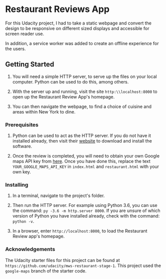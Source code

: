 # Restaurant Reviews App

For this Udacity project, I had to take a static webpage and convert the design to be responsive on different sized displays and accessible for screen reader use.

In addition, a service worker was added to create an offline experience for the users.

## Getting Started

1. You will need a simple HTTP server, to serve up the files on your local computer.  Python can be used to do this, among others.

2. With the server up and running, visit the site `http:\\localhost:8000` to open up the Restaurant Review App's homepage.

3. You can then navigate the webpage, to find a choice of cuisine and areas within New York to dine.

### Prerequisites

1. Python can be used to act as the HTTP server.  If you do not have it installed already, then visit their [website](https://www.python.org/) to download and install the software.

2. Once the review is completed, you will need to obtain your own Google maps API key from [here](https://developers.google.com/maps/documentation/javascript/get-api-key).  Once you have done this, replace the text `YOUR_GOOGLE_MAPS_API_KEY` in `index.html` and `restaurant.html` with your own key.

### Installing

1.  In a terminal, navigate to the project's folder.

2.  Then run the HTTP server.  For example using Python 3.6, you can use the command: `py -3.6 -m http.server 8000`. If you are unsure of which version of Python you have installed already, check with the command: `python -v`.

3. In a browser, enter `http://localhost:8000`, to load the Restaurant Review app's homepage.

### Acknowledgements

The Udacity starter files for this project can be found at `https://github.com/udacity/mws-restaurant-stage-1`.  This project used the `google-maps` branch of the starter code.

